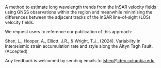 A method to estimate long wavelength trends from the InSAR velocity fields using GNSS observations within
the region and meanwhile minimising the differences between the adjacent tracks of the InSAR line-of-sight (LOS) velocity fields. 

We request users to reference our publication of this approach: 

Shen, L., Hooper, A., Elliott, J.R., & Wright, T.J., (2024). Variability in interseismic strain accumulation rate and style along the Altyn Tagh Fault. (Accepted) 

Any feedback is welcomed by sending emails to lshen@ldeo.columbia.edu
